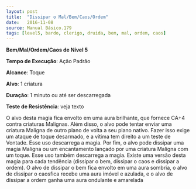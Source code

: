 ```yaml
---
layout: post
title:  "Dissipar o Mal/Bem/Caos/Ordem"
date:   2016-11-08
source: Manual Básico.179
tags: [level5, bardo, clerigo, druida, bem, mal, ordem, caos]
---
```


**Bem/Mal/Ordem/Caos de Nível 5**

**Tempo de Execução**: Ação Padrão

**Alcance**: Toque

**Alvo**: 1 criatura

**Duração**: 1 minuto ou até ser descarregada

**Teste de Resistência**: veja texto

O alvo desta magia fica envolto em uma aura brilhante, que fornece CA+4 contra criaturas Malignas.
Além disso, o alvo pode tentar enviar uma criatura Maligna de outro plano de volta a seu plano nativo. Fazer isso exige um ataque de toque desarmado, e a vítima tem direito a um teste de Vontade. 
Esse uso descarrega a magia.
Por fim, o alvo pode dissipar uma magia Maligna ou um encantamento lançado por uma criatura Maligna com um toque. 
Esse uso também descarrega a magia.
Existe uma versão desta magia para cada tendência (dissipar o bem, dissipar o caos e dissipar a ordem). O alvo de dissipar o bem fica envolto em uma aura sombria, o alvo de dissipar o caosfica recebe uma aura imóvel e azulada, e o alvo de dissipar a ordem  ganha uma aura ondulante e amarelada